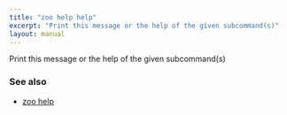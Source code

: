 ```yaml
---
title: "zoo help help"
excerpt: "Print this message or the help of the given subcommand(s)"
layout: manual
---
```


Print this message or the help of the given subcommand(s)

### See also

* [zoo help](./zoo_help)